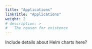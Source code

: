 ```yaml
---
title: "Applications"
linkTitle: "Applications"
weight: 2
# description: >
#   The reason for existence
---
```


Include details about Helm charts here?
